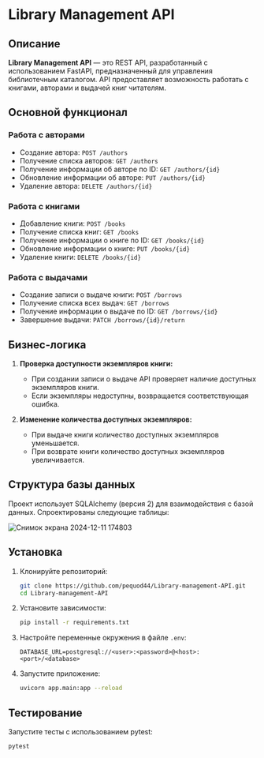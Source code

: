# Library Management API

## Описание

**Library Management API** — это REST API, разработанный с использованием FastAPI, предназначенный для управления библиотечным каталогом. API предоставляет возможность работать с книгами, авторами и выдачей книг читателям.

## Основной функционал

### Работа с авторами
- Создание автора: `POST /authors`
- Получение списка авторов: `GET /authors`
- Получение информации об авторе по ID: `GET /authors/{id}`
- Обновление информации об авторе: `PUT /authors/{id}`
- Удаление автора: `DELETE /authors/{id}`

### Работа с книгами
- Добавление книги: `POST /books`
- Получение списка книг: `GET /books`
- Получение информации о книге по ID: `GET /books/{id}`
- Обновление информации о книге: `PUT /books/{id}`
- Удаление книги: `DELETE /books/{id}`

### Работа с выдачами
- Создание записи о выдаче книги: `POST /borrows`
- Получение списка всех выдач: `GET /borrows`
- Получение информации о выдаче по ID: `GET /borrows/{id}`
- Завершение выдачи: `PATCH /borrows/{id}/return`

## Бизнес-логика

1. **Проверка доступности экземпляров книги:**
   - При создании записи о выдаче API проверяет наличие доступных экземпляров книги.
   - Если экземпляры недоступны, возвращается соответствующая ошибка.

2. **Изменение количества доступных экземпляров:**
   - При выдаче книги количество доступных экземпляров уменьшается.
   - При возврате книги количество доступных экземпляров увеличивается.

## Структура базы данных

Проект использует SQLAlchemy (версия 2) для взаимодействия с базой данных. Спроектированы следующие таблицы:

![Снимок экрана 2024-12-11 174803](https://github.com/user-attachments/assets/850e36e4-8b39-4a3c-a2f0-7131a13683a2)

## Установка

1. Клонируйте репозиторий:
   ```bash
   git clone https://github.com/pequod44/Library-management-API.git
   cd Library-management-API
   ```

2. Установите зависимости:
   ```bash
   pip install -r requirements.txt
   ```

3. Настройте переменные окружения в файле `.env`:
   ```env
   DATABASE_URL=postgresql://<user>:<password>@<host>:<port>/<database>
   ```

4. Запустите приложение:
   ```bash
   uvicorn app.main:app --reload
   ```

## Тестирование

Запустите тесты с использованием pytest:
```bash
pytest
```
